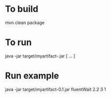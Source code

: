 # To build
mvn clean package

# To run
java -jar target/myartifact-<version>.jar <methodName> [ <args> ... ]

# Run example
java -jar target/myartifact-0.1.jar fluentWait 2.2 3 1
